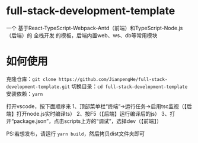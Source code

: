 # full-stack-development-template

一个 基于React-TypeScript-Webpack-Antd（前端）和TypeScript-Node.js（后端）的 全栈开发 的模板，后端内置web、ws、db等常用模块

# 如何使用

克隆仓库：`git clone https://github.com/JianpengHe/full-stack-development-template.git`
切换目录：`cd full-stack-development-template`
安装依赖：`yarn`

打开vscode，按下面顺序来
1、顶部菜单栏“终端”→运行任务→启用tsc监视（【后端】打开node.js实时编译ts）
2、按F5（【后端】运行编译后的js）
3、打开“package.json”，点击scripts上方的“调试”，选择dev（【前端】）

PS:若想发布，请运行 `yarn build`，然后拷贝dist文件夹即可